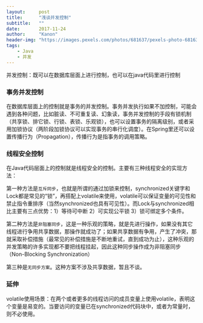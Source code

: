 ```yaml
---
layout:     post
title:      "浅谈并发控制"
subtitle:   ""
date:       2017-11-24
author:     "Kanon"
header-img: "https://images.pexels.com/photos/681637/pexels-photo-681637.jpeg?w=940&h=650&auto=compress&cs=tinysrgb"
tags:
    - Java
    - 并发
---
```


并发控制：既可以在数据库层面上进行控制，也可以在java代码里进行控制

### 事务并发控制
在数据库层面上的控制就是事务的并发控制。事务并发执行如果不加控制，可能会遇到各种问题，比如脏读、不可重复读、幻象读，事务并发控制的手段有锁机制（共享锁、排它锁、行锁、表锁、乐观锁），也可以设置事务的隔离级别，或者采用加锁协议（两阶段加锁协议可以实现事务的串行化调度）。在Spring里还可以设置传播行为（Propagation），传播行为是指事务的调用策略。

### 线程安全控制
在Java代码层面上的控制就是线程安全的控制。主要有三种线程安全的实现方法：

第一种方法是`互斥同步`，也就是所谓的通过加锁来控制，synchronized关键字和Lock都是常见的“锁”，再搭配上volatile来使用，volatile可以保证变量的可见性和禁止指令重排序（当然synchronized也具有可见性）。而Lock与synchronized相比主要有三点优势：1）等待可中断 2）可实现公平锁 3）锁可绑定多个条件。


第二种方法是`非阻塞同步`，这是一种乐观的策略，就是先进行操作，如果没有其它线程进行争用共享数据，那操作就成功了；如果共享数据有争用，产生了冲突，那就采取补偿措施（最常见的补偿措施是不断地重试，直到成功为止），这种乐观的并发策略的许多实现都不要把线程挂起，因此这种同步操作成为非阻塞同步（Non-Blocking Synchronization）

第三种是`无同步方案`。这种方案不涉及共享数据，暂且不谈。

### 延伸
volatile使用场景：在两个或者更多的线程访问的成员变量上使用volatile，表明这个变量是易变的。当要访问的变量已在synchronized代码块中，或者为常量时，则不必使用。

<br><br><br><br>

